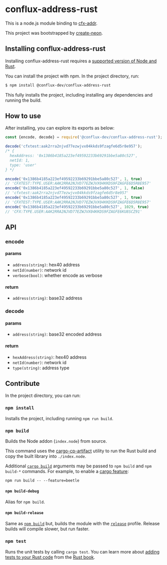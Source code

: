 # conflux-address-rust

This is a node.js module binding to [cfx-addr](https://crates.io/crates/cfx-addr).

This project was bootstrapped by [create-neon](https://www.npmjs.com/package/create-neon).

## Installing conflux-address-rust

Installing conflux-address-rust requires a [supported version of Node and Rust](https://github.com/neon-bindings/neon#platform-support).

You can install the project with npm. In the project directory, run:

```sh
$ npm install @conflux-dev/conflux-address-rust
```

This fully installs the project, including installing any dependencies and running the build.

## How to use

After installing, you can explore its exports as below:

```js
const {encode, decode} = require('@conflux-dev/conflux-address-rust');

decode('cfxtest:aak2rra2njvd77ezwjvx04kkds9fzagfe6d5r8e957');
/* {
  hexAddress: '0x1386b4185a223ef49592233b69291bbe5a80c527',
  netId: 1,
  type: 'user'
} */

encode('0x1386b4185a223ef49592233b69291bbe5a80c527', 1, true)
// 'CFXTEST:TYPE.USER:AAK2RRA2NJVD77EZWJVX04KKDS9FZAGFE6D5R8E957'
encode('0x1386b4185a223ef49592233b69291bbe5a80c527', 1, false)
// 'cfxtest:aak2rra2njvd77ezwjvx04kkds9fzagfe6d5r8e957'
encode('0x1386b4185a223ef49592233b69291bbe5a80c527', 1, true)
// 'CFXTEST:TYPE.USER:AAK2RRA2NJVD77EZWJVX04KKDS9FZAGFE6D5R8E957'
encode('0x1386b4185a223ef49592233b69291bbe5a80c527', 1029, true)
// 'CFX:TYPE.USER:AAK2RRA2NJVD77EZWJVX04KKDS9FZAGFE6KU8SCZ91'
```

## API

### encode

#### params

* `address(string)`: hex40 address
* `netId(number)`: network id
* `verbose(bool)`: whether encode as verbose

#### return

* `address(string)`: base32 address

### decode

#### params

* `address(string)`: base32 encoded address

#### return

* `hexAddress(string)`: hex40 address
* `netId(number)`: network id
* `type(string)`: address type

## Contribute

In the project directory, you can run:

### `npm install`

Installs the project, including running `npm run build`.

### `npm build`

Builds the Node addon (`index.node`) from source.

This command uses the [cargo-cp-artifact](https://github.com/neon-bindings/cargo-cp-artifact) utility to run the Rust build and copy the built library into `./index.node`.

Additional [`cargo build`](https://doc.rust-lang.org/cargo/commands/cargo-build.html) arguments may be passed to `npm build` and `npm build-*` commands. For example, to enable a [cargo feature](https://doc.rust-lang.org/cargo/reference/features.html):

```
npm run build -- --feature=beetle
```

#### `npm build-debug`

Alias for `npm build`.

#### `npm build-release`

Same as [`npm build`](#npm-build) but, builds the module with the [`release`](https://doc.rust-lang.org/cargo/reference/profiles.html#release) profile. Release builds will compile slower, but run faster.

### `npm test`

Runs the unit tests by calling `cargo test`. You can learn more about [adding tests to your Rust code](https://doc.rust-lang.org/book/ch11-01-writing-tests.html) from the [Rust book](https://doc.rust-lang.org/book/).


